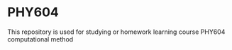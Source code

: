 # PHY604
This repository is used for studying or homework learning course PHY604 computational method
